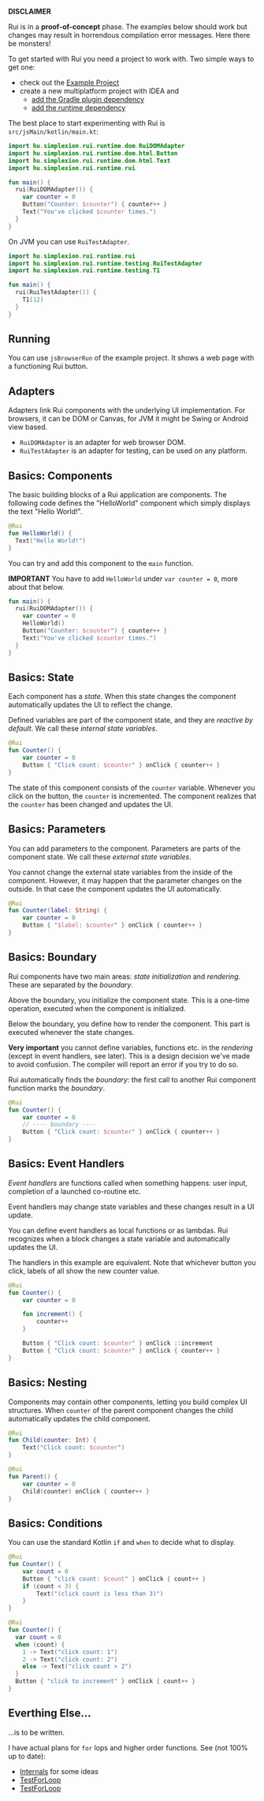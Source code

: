 **DISCLAIMER**

Rui is in a **proof-of-concept** phase. The examples below should work
but changes may result in horrendous compilation error messages. Here there be monsters!

To get started with Rui you need a project to work with. Two simple ways to
get one:

* check out the [Example Project](https://github.com/spxbhuhb/rui-example)
* create a new multiplatform project with IDEA and
  * [add the Gradle plugin dependency](../README.md#dependencies)
  * [add the runtime dependency](../README.md#dependencies)

The best place to start experimenting with Rui is `src/jsMain/kotlin/main.kt`:

```kotlin
import hu.simplexion.rui.runtime.dom.RuiDOMAdapter
import hu.simplexion.rui.runtime.dom.html.Button
import hu.simplexion.rui.runtime.dom.html.Text
import hu.simplexion.rui.runtime.rui

fun main() {
  rui(RuiDOMAdapter()) {
    var counter = 0
    Button("Counter: $counter") { counter++ }
    Text("You've clicked $counter times.")
  }
}
```

On JVM you can use `RuiTestAdapter`.

```kotlin
import hu.simplexion.rui.runtime.rui
import hu.simplexion.rui.runtime.testing.RuiTestAdapter
import hu.simplexion.rui.runtime.testing.T1

fun main() {
  rui(RuiTestAdapter()) {
    T1(12)
  }
}
```

## Running

You can use `jsBrowserRun` of the example project. It shows a web page with a functioning
Rui button.

## Adapters

Adapters link Rui components with the underlying UI implementation. For browsers, it can be DOM or Canvas, for JVM
it might be Swing or Android view based.

- `RuiDOMAdapter` is an adapter for web browser DOM.
- `RuiTestAdapter` is an adapter for testing, can be used on any platform.

## Basics: Components

The basic building blocks of a Rui application are components. The
following code defines the "HelloWorld" component which simply displays the
text "Hello World!".

```kotlin
@Rui
fun HelloWorld() {
  Text("Hello World!")
}
```

You can try and add this component to the `main` function.

**IMPORTANT** You have to add `HelloWorld` under `var counter = 0`, more about that below.

```kotlin
fun main() {
  rui(RuiDOMAdapter()) {
    var counter = 0
    HelloWorld()
    Button("Counter: $counter") { counter++ }
    Text("You've clicked $counter times.")
  }
}
```

## Basics: State

Each component has a *state*. When this state changes the component automatically
updates the UI to reflect the change.

Defined variables are part of the component state, and they are *reactive by default*.
We call these *internal state variables*.

```kotlin
@Rui
fun Counter() {
    var counter = 0
    Button { "Click count: $counter" } onClick { counter++ }
}
```

The state of this component consists of the `counter` variable. Whenever you
click on the button, the `counter` is incremented. The component realizes that
the `counter` has been changed and updates the UI.

## Basics: Parameters

You can add parameters to the component. Parameters are parts of the
component state. We call these *external state variables*.

You cannot change the external state variables from the inside of
the component. However, it may happen that the parameter changes
on the outside. In that case the component updates the UI automatically.

```kotlin
@Rui
fun Counter(label: String) {
    var counter = 0
    Button { "$label: $counter" } onClick { counter++ }
}
```

## Basics: Boundary

Rui components have two main areas: *state initialization* and *rendering*.
These are separated by the *boundary*.

Above the boundary, you initialize the component state. This is a one-time
operation, executed when the component is initialized.

Below the boundary, you define how to render the component. This part
is executed whenever the state changes.

**Very important** you cannot define variables, functions etc. in the
*rendering* (except in event handlers, see later). This is a design decision we've
made to avoid confusion. The compiler will report an error if you try to do so.

Rui automatically finds the *boundary*: the first call to another Rui component
function marks the *boundary*.

```kotlin
@Rui
fun Counter() {
    var counter = 0
    // ---- boundary ----
    Button { "Click count: $counter" } onClick { counter++ }
}
```

## Basics: Event Handlers

*Event handlers* are functions called when something happens: user input,
completion of a launched co-routine etc.

Event handlers may change state variables and these changes result in a UI update.

You can define event handlers as local functions or as lambdas. Rui recognizes
when a block changes a state variable and automatically updates the UI.

The handlers in this example are equivalent. Note that whichever button you
click, labels of all show the new counter value.

```kotlin
@Rui
fun Counter() {
    var counter = 0

    fun increment() {
        counter++
    }

    Button { "Click count: $counter" } onClick ::increment
    Button { "Click count: $counter" } onClick { counter++ }
}
```

## Basics: Nesting

Components may contain other components, letting you build complex UI
structures. When `counter` of the parent component changes the child
automatically updates the child component.

```kotlin
@Rui
fun Child(counter: Int) {
    Text("Click count: $counter")
}

@Rui
fun Parent() {
    var counter = 0
    Child(counter) onClick { counter++ }
}
```

## Basics: Conditions

You can use the standard Kotlin `if` and `when` to decide what to display.

```kotlin
@Rui
fun Counter() {
    var count = 0
    Button { "click count: $count" } onClick { count++ }
    if (count < 3) {
        Text("(click count is less than 3)")
    }
}
```

```kotlin
@Rui
fun Counter() {
  var count = 0
  when (count) {
    1 -> Text("click count: 1")
    2 -> Text("click count: 2")
    else -> Text("click count > 2")
  }
  Button { "click to increment" } onClick { count++ }
}
```

## Everthing Else...

...is to be written.

I have actual plans for `for` lops and higher order functions. See  (not 100% up to date):

* [Internals](./Internals.md) for some ideas
* [TestForLoop](../rui-runtime/src/commonTest/kotlin/hu/simplexion/rui/runtime/test/manual/TestForLoop.kt)
* [TestForLoop](../rui-runtime/src/commonTest/kotlin/hu/simplexion/rui/runtime/test/manual/TestHigherOrder.kt)